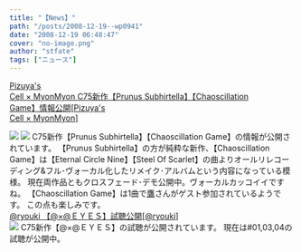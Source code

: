 ```yaml
---
title: "【News】"
path: "/posts/2008-12-19--wp0941"
date: "2008-12-19 06:48:47"
cover: "no-image.png"
author: "stfate"
tags: ["ニュース"]
---
```


<style type="text/css">
<!--
p {white-space: pre-wrap};
-->
</style>

<a class="topics" href="http://pm.pizuya.com/c75/" target="_blank">Pizuya's Cell × MyonMyon C75新作【Prunus Subhirtella】【Chaoscillation Game】情報公開</a><span class="junre">[<a href="http://pm.pizuya.com/" target="_blank">Pizuya's Cell × MyonMyon</a>]</span>
<div class="news"><a href="http://pm.pizuya.com/c75/" target="_blank"><img src="http://pm.pizuya.com/c75/img/banner468x95_a.jpg"></a>
<a href="http://pm.pizuya.com/c75/" target="_blank"><img src="http://pm.pizuya.com/c75/img/banner468x95_b.jpg"></a>
C75新作【Prunus Subhirtella】【Chaoscillation Game】の情報が公開されています。
【Prunus Subhirtella】の方が純粋な新作、【Chaoscillation Game】は【Eternal Circle Nine】【Steel Of Scarlet】の曲よりオールリレコーディング&フル･ヴォーカル化したリメイク･アルバムという内容になっている模様。
現在両作品ともクロスフェード･デモ公開中。ヴォーカルカッコイイですね。
【Chaoscillation Game】は1曲で<a href="http://www.crowsclaw.info/" target="_blank">鷹</a>さんがゲスト参加されているようです。
この点も楽しみです。</div>
<a class="topics" href="http://ryouki.net/" target="_blank">@ryouki 【@×@ＥＹＥＳ】試聴公開</a><span class="junre">[<a href="http://ryouki.net/" target="_blank">@ryouki</a>]</span>
<div class="news"><a href="http://ryouki.net/33/" target="_blank"><img src="http://ryouki.net/33/img/banner_200.jpg"></a>
C75新作【@×@ＥＹＥＳ】の試聴が公開されています。
現在は#01,03,04の試聴が公開中。</div>

